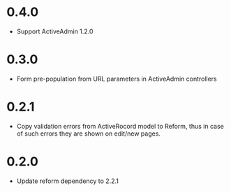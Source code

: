 # 0.4.0

* Support ActiveAdmin 1.2.0

# 0.3.0

* Form pre-population from URL parameters in ActiveAdmin controllers

# 0.2.1

* Copy validation errors from ActiveRocord model to Reform, thus in case of such errors they are shown on edit/new pages.

# 0.2.0

* Update reform dependency to 2.2.1
